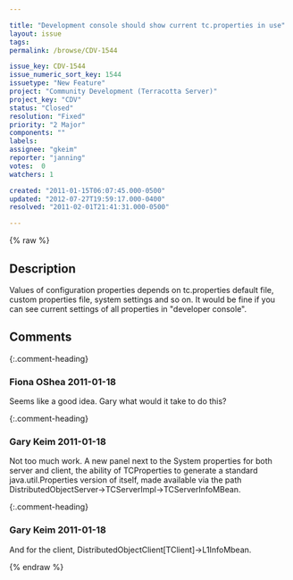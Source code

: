 ```yaml
---

title: "Development console should show current tc.properties in use"
layout: issue
tags: 
permalink: /browse/CDV-1544

issue_key: CDV-1544
issue_numeric_sort_key: 1544
issuetype: "New Feature"
project: "Community Development (Terracotta Server)"
project_key: "CDV"
status: "Closed"
resolution: "Fixed"
priority: "2 Major"
components: ""
labels: 
assignee: "gkeim"
reporter: "janning"
votes:  0
watchers: 1

created: "2011-01-15T06:07:45.000-0500"
updated: "2012-07-27T19:59:17.000-0400"
resolved: "2011-02-01T21:41:31.000-0500"

---
```




{% raw %}



## Description

<div markdown="1" class="description">

Values of configuration properties depends on tc.properties default file, custom properties file, system settings and so on. It would be fine if you can see current settings of all properties in "developer console".

 

</div>

## Comments


{:.comment-heading}
### **Fiona OShea** <span class="date">2011-01-18</span>

<div markdown="1" class="comment">

Seems like a good idea. Gary what would it take to do this?

</div>


{:.comment-heading}
### **Gary Keim** <span class="date">2011-01-18</span>

<div markdown="1" class="comment">

Not too much work. A new panel next to the System properties for both server and client, the ability of TCProperties to generate a standard java.util.Properties version of itself, made available via the path DistributedObjectServer->TCServerImpl->TCServerInfoMBean.


</div>


{:.comment-heading}
### **Gary Keim** <span class="date">2011-01-18</span>

<div markdown="1" class="comment">

And for the client, DistributedObjectClient[TClient]->L1InfoMbean.


</div>



{% endraw %}
